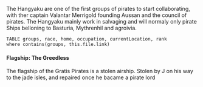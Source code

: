 The Hangyaku are one of the first groups of pirates to start collaborating, with ther captain Valantar Merrigold founding Aussan and the council of pirates. The Hangyaku mainly work in salvaging and will normaly only pirate Ships belloning to Basturia, Mythrenhil and agroivia.


```dataview
TABLE groups, race, home, occupation, currentLocation, rank
where contains(groups, this.file.link)
```

#### Flagship: The Greedless
The flagship of the Gratis Pirates is a stolen airship. Stolen by J on his way to the jade isles, and repaired once he bacame a pirate lord